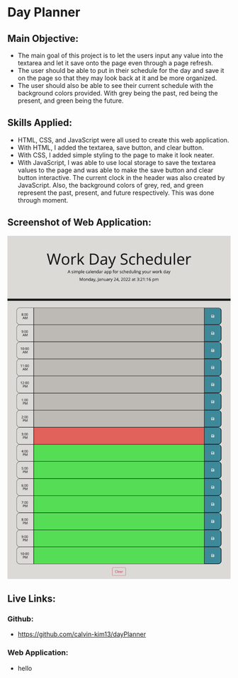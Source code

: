 # Day Planner

## Main Objective:
- The main goal of this project is to let the users input any value into the textarea and let it save onto the page even through a page refresh.
- The user should be able to put in their schedule for the day and save it on the page so that they may look back at it and be more organized.
- The user should also be able to see their current schedule with the background colors provided. With grey being the past, red being the present, and green being the future.

## Skills Applied:
- HTML, CSS, and JavaScript were all used to create this web application.
- With HTML, I added the textarea, save button, and clear button.
- With CSS, I added simple styling to the page to make it look neater.
- With JavaScript, I was able to use local storage to save the textarea values to the page and was able to make the save button and clear button interactive. The current clock in the header was also created by JavaScript. Also, the background colors of grey, red, and green represent the past, present, and future respectively. This was done through moment.

## Screenshot of Web Application:
![Alt text](assets/img/app-screenshot.png)

## Live Links:
### Github:
- https://github.com/calvin-kim13/dayPlanner
### Web Application:
- hello